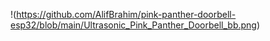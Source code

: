 !(https://github.com/AlifBrahim/pink-panther-doorbell-esp32/blob/main/Ultrasonic_Pink_Panther_Doorbell_bb.png)
